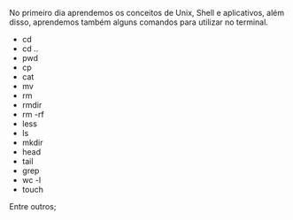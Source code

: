 No primeiro dia aprendemos os conceitos de Unix, Shell e aplicativos, além disso, aprendemos também alguns comandos para utilizar no terminal.

- cd
- cd ..
- pwd
- cp
- cat 
- mv
- rm
- rmdir
- rm -rf
- less
- ls 
- mkdir
- head 
- tail
- grep
- wc -l 
- touch 

Entre outros; 
